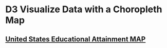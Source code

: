 # D3 Visualize Data with a Choropleth Map

## [United States Educational Attainment MAP](https://efem213.github.io/D3-Choropleth-Map/)